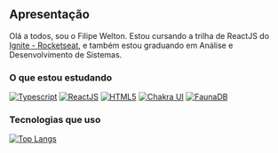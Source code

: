 ## Apresentação
Olá a todos, sou o Filipe Welton. Estou cursando a trilha de ReactJS do <a href="https://www.rocketseat.com.br/ignite">Ignite - Rocketseat</a>, e também estou graduando em Análise e Desenvolvimento de Sistemas.

### O que estou estudando
[![Typescript](https://img.shields.io/badge/typescript-0099DD?style=for-the-badge)]()
[![ReactJS](https://img.shields.io/badge/ReactJS-05C7F2?style=for-the-badge)]()
[![HTML5](https://img.shields.io/badge/ChakraUI-0FC2C0?style=for-the-badge)]()
[![Chakra UI](https://img.shields.io/badge/miragejs-04D939?style=for-the-badge)]()
[![FaunaDB](https://img.shields.io/badge/faunadb-8C3FDA?style=for-the-badge)]()

### Tecnologias que uso
[![Top Langs](https://github-readme-stats.vercel.app/api/top-langs/?username=filipewelton)](https://github.com/anuraghazra/github-readme-stats)
